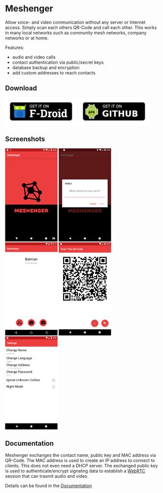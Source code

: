 # Meshenger

 Allow voice- and video communication without any server or Internet access. Simply scan each others QR-Code and call each other. This works in many local networks such as community mesh networks, company networks or at home.

Features:

- audio and video calls
- contact authentication via public/secret keys
- database backup and encryption
- add custom addresses to reach contacts

## Download

[<img src="docs/fdroid.png" alt="Get it on F-Droid" height="90">](https://f-droid.org/packages/d.d.meshenger/)
[<img src="docs/apk.png" alt="Get it on GitHub" height="90">](https://github.com/meshenger-app/meshenger-android/releases)

## Screenshots

<img src="docs/logo_2.0.0.png" width="170"> <img src="docs/hello_2.0.0.png" width="170"> <img src="docs/connected_2.0.0.png" width="170"> <img src="docs/qrcode_2.0.0.png" width="170"> <img src="docs/settings_2.0.0.png" width="170">

## Documentation

Meshenger exchanges the contact name, public key and MAC address via QR-Code. The MAC address is used to create an IP address to connect to clients. This does not even need a DHCP server. The exchanged public key is used to authenticate/encrypt signaling data to establish a [WebRTC](https://webrtc.org/) session that can trasmit audio and video.

Details can be found in the [Documentation](docs/Documentation.md)
